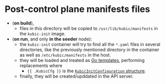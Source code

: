 # Post-control plane manifests files

- (**on build**),
  - files in this directory will be copied to `/usr/lib/kubic/manifests` in
  the `kubic-init` image.
- (**on run**, and only **in the seeder** node):
  - the `kubic-init` container will try to find all the `*.yaml` files in several directories,
  like the previously mentioned directory in the container as well as `/etc/kubic/manifests`
  in the host.
  - they will be loaded and treated as [Go templates](https://golang.org/pkg/text/template/),
    performing replacements where
       * `{{ .KubicCfg }}` is the [`KubicInitConfiguration` structure](../../pkg/config/config.go).
  - finally, they will be created/upddated in the API server.



